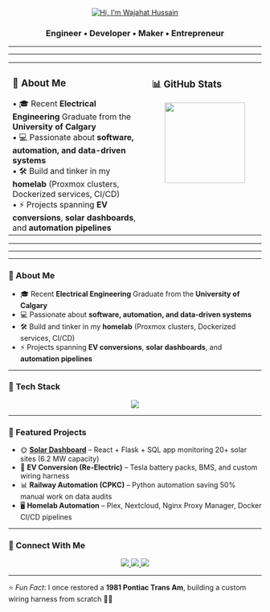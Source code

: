 <!-- Banner / Header -->
<p align="center">
  <a href="https://wajcloud.org">
    <img src="https://github.com/wajahathussain81/wajahathussain81/blob/main/HiImWajahatHussainIMG.png" alt="Hi, I'm Wajahat Hussain" />
  </a>
</p>
<h3 align="center">Engineer • Developer • Maker • Entrepreneur</h3>

---

---

<table>
<tr>
  <td valign="top" width="55%">
    <h3>🚀 About Me</h3>
    • 🎓 Recent <b>Electrical Engineering</b> Graduate from the <b>University of Calgary</b><br>
    • 💻 Passionate about <b>software, automation, and data-driven systems</b><br>
    • 🛠️ Build and tinker in my <b>homelab</b> (Proxmox clusters, Dockerized services, CI/CD)<br>
    • ⚡ Projects spanning <b>EV conversions</b>, <b>solar dashboards</b>, and <b>automation pipelines</b>
  </td>
  <td valign="top" width="45%">
    <h3>📊 GitHub Stats</h3>
    <p align="center">
      <img src="https://github-readme-stats.vercel.app/api?username=wajahathussain81&show_icons=true&theme=tokyonight&hide_border=true" height="160" />
    </p>
  </td>
</tr>
</table>

---


---


---

### 🚀 About Me  
- 🎓 Recent **Electrical Engineering** Graduate from the **University of Calgary**
- 💻 Passionate about **software, automation, and data-driven systems**  
- 🛠️ Build and tinker in my **homelab** (Proxmox clusters, Dockerized services, CI/CD)  
- ⚡ Projects spanning **EV conversions**, **solar dashboards**, and **automation pipelines**  
---

### 🧰 Tech Stack  
<p align="center">
  <img src="https://skillicons.dev/icons?i=python,java,cpp,js,react,flask,sqlite,docker,kubernetes,ansible,linux,git" />
</p>

---

### 📌 Featured Projects  
- 🌞 **[Solar Dashboard](#)** – React + Flask + SQL app monitoring 20+ solar sites (6.2 MW capacity)  
- 🚗 **EV Conversion (Re-Electric)** – Tesla battery packs, BMS, and custom wiring harness  
- 📊 **Railway Automation (CPKC)** – Python automation saving 50% manual work on data audits  
- 🖥️ **Homelab Automation** – Plex, Nextcloud, Nginx Proxy Manager, Docker CI/CD pipelines  

---

### 🤝 Connect With Me  
<p align="center">
  <a href="https://www.linkedin.com/in/wajahat-hussain">
    <img src="https://img.shields.io/badge/-LinkedIn-0A66C2?style=for-the-badge&logo=linkedin&logoColor=white"/>
  </a>
  <a href="mailto:your.email@example.com">
    <img src="https://img.shields.io/badge/-Email-D14836?style=for-the-badge&logo=gmail&logoColor=white"/>
  </a>
  <a href="https://github.com/wajahathussain81">
    <img src="https://img.shields.io/badge/-GitHub-181717?style=for-the-badge&logo=github&logoColor=white"/>
  </a>
</p>

---

⭐ *Fun Fact*: I once restored a **1981 Pontiac Trans Am**, building a custom wiring harness from scratch 🔧🔥  
